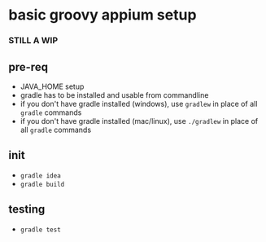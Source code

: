 # basic groovy appium setup

### STILL A WIP

## pre-req
- JAVA_HOME setup
- gradle has to be installed and usable from commandline
- if you don't have gradle installed (windows), use `gradlew` in place of all `gradle` commands
- if you don't have gradle installed (mac/linux), use `./gradlew` in place of all `gradle` commands

## init
- `gradle idea`
- `gradle build`

## testing
- `gradle test`